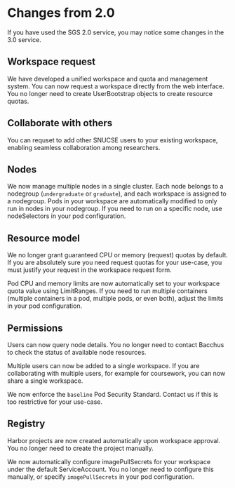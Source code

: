 # Changes from 2.0

If you have used the SGS 2.0 service, you may notice some changes in the 3.0
service.

## Workspace request

We have developed a unified workspace and quota and management system. You can
now request a workspace directly from the web interface. You no longer need to
create UserBootstrap objects to create resource quotas.

## Collaborate with others

You can requset to add other SNUCSE users to your existing workspace, enabling
seamless collaboration among researchers.

## Nodes

We now manage multiple nodes in a single cluster. Each node belongs to a
nodegroup (`undergraduate` or `graduate`), and each workspace is assigned to a
nodegroup. Pods in your workspace are automatically modified to only run in
nodes in your nodegroup. If you need to run on a specific node, use
nodeSelectors in your pod configuration.

## Resource model

We no longer grant guaranteed CPU or memory (request) quotas by default. If you
are absolutely sure you need request quotas for your use-case, you must justify
your request in the workspace request form.

Pod CPU and memory limits are now automatically set to your workspace quota
value using LimitRanges. If you need to run multiple containers (multiple
containers in a pod, multiple pods, or even both), adjust the limits in your pod
configuration.

## Permissions

Users can now query node details. You no longer need to contact Bacchus to check
the status of available node resources.

Multiple users can now be added to a single workspace. If you are collaborating
with multiple users, for example for coursework, you can now share a single
workspace.

We now enforce the `baseline` Pod Security Standard. Contact us if this is too
restrictive for your use-case.

## Registry

Harbor projects are now created automatically upon workspace approval. You no
longer need to create the project manually.

We now automatically configure imagePullSecrets for your workspace under the
default ServiceAccount. You no longer need to configure this manually, or
specify `imagePullSecrets` in your pod configuration.
